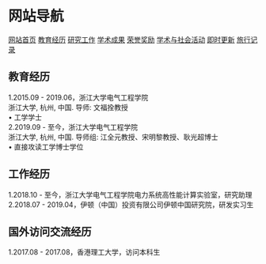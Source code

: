 # 网站导航
<a href="/index.html">网站首页</a>
<a href="/jiaoyu.html">教育经历</a>
<a href="/yanjiugongzuo.html">研究工作</a>
<a href="/xueshuchengguo.html">学术成果</a>
<a href="/rongyujiangli.html">荣誉奖励</a>
<a href="/xueshuhuodong.html">学术与社会活动</a>
<a href="/jishigengxin.html">即时更新</a>
<a href="/qita.html">旅行记录</a>

## 教育经历
1.2015.09 - 2019.06，浙江大学电气工程学院
<br/>浙江大学, 杭州, 中国. 导师: 文福拴教授
<br/>• 工学学士
<br/>2.2019.09 - 至今，浙江大学电气工程学院
<br/>浙江大学, 杭州, 中国. 导师组: 江全元教授、宋明黎教授、耿光超博士
<br/>• 直接攻读工学博士学位

## 工作经历
1.2018.10 - 至今，浙江大学电气工程学院电力系统高性能计算实验室，研究助理
<br/>2.2018.07 - 2019.04，伊顿（中国）投资有限公司伊顿中国研究院，研发实习生

## 国外访问交流经历
1.2017.08 - 2017.08，香港理工大学，访问本科生
